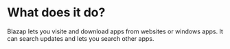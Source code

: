 # What does it do?
Blazap lets you visite and download apps from websites or windows apps. It can search updates and lets you search other apps. 
